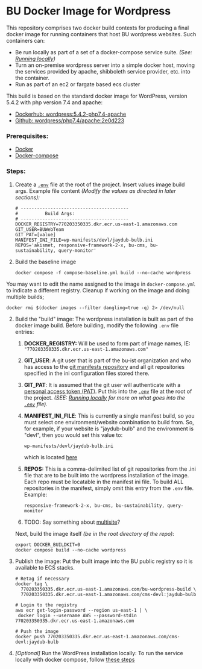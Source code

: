 # BU Docker Image for Wordpress

This repository comprises two docker build contexts for producing a final docker image for running containers that host BU wordpress websites.
Such containers can:

- Be run locally as part of a set of a docker-compose service suite. *(See: [Running locally](./local.md))*
- Turn an on-premise wordpress server into a simple docker host, moving the services provided by apache, shibboleth service provider, etc. into the container. 
- Run as part of an ec2 or fargate based ecs cluster

This build is based on the standard docker image for WordPress, version 5.4.2 with php version 7.4 and apache:

-  [Dockerhub: wordpress:5.4.2-php7.4-apache](https://hub.docker.com/layers/library/wordpress/5.4.2-php7.4-apache/images/sha256-592909e2dfca9b4c0a776d4e76023679b02d5df96bb751481f4f5d53ccfe1f02?context=explore)
- [Github: wordpress/php7.4/apache:2e0d223](https://github.com/docker-library/wordpress/tree/2e0d223a67a645307559e05f3fa4a154b2bbb983/php7.4/apache)

### Prerequisites:

- [Docker](https://docs.docker.com/get-docker/)
- [Docker-compose](https://docs.docker.com/compose/install/)

### Steps:

1. Create a [`.env`](https://docs.docker.com/compose/environment-variables/set-environment-variables/#substitute-with-an-env-file) file at the root of the project. Insert values image build args.
   Example file content *(Modify the values as directed in later sections):*

   ```
   # ----------------------------------------
   #          Build Args:
   # ----------------------------------------
   DOCKER_REGISTRY=770203350335.dkr.ecr.us-east-1.amazonaws.com
   GIT_USER=BUWebTeam
   GIT_PAT=[value]
   MANIFEST_INI_FILE=wp-manifests/devl/jaydub-bulb.ini
   REPOS='akismet, responsive-framework-2-x, bu-cms, bu-sustainability, query-monitor'
   ```

1. Build the baseline image

   ```
   docker compose -f compose-baseline.yml build --no-cache wordpress
   ```
   

You may want to edit the name assigned to the image in `docker-compose.yml` to indicate a different registry.
   Cleanup if working on the image and doing multiple builds;

   ```
   docker rmi $(docker images --filter dangling=true -q) 2> /dev/null
   ```

2. Build the "build" image:
   The wordpress installation is built as part of the docker image build. Before building, modify the following `.env` file entries:

   1. **DOCKER_REGISTRY:** Will be used to form part of image names, IE: `"770203350335.dkr.ecr.us-east-1.amazonaws.com"`

   1. **GIT_USER**: A git user that is part of the bu-ist organization and who has access to the [git manifests repository](https://github.com/bu-ist/wp-manifests/tree/master) and all git repositories specified in the ini configuration files stored there.

   3. **GIT_PAT**: It is assumed that the git user will authenticate with a [personal access token (PAT)](https://docs.github.com/en/authentication/keeping-your-account-and-data-secure/managing-your-personal-access-tokens). Put this into the [`.env`](https://docs.docker.com/compose/environment-variables/set-environment-variables/#substitute-with-an-env-file) file at the root of the project.
      *(SEE: [Running locally](./docs/run-locally.md) for more on what goes into the [`.env`](https://docs.docker.com/compose/environment-variables/set-environment-variables/#substitute-with-an-env-file) file).*
   
   4. **MANIFEST_INI_FILE**: This is currently a single manifest build, so you must select one environment/website combination to build from. So, for example, if your website is "jaydub-bulb" and the environment is "devl", then you would set this value to:
   
      ```
      wp-manifests/devl/jaydub-bulb.ini
      ```
   
      which is located [here](https://github.com/bu-ist/wp-manifests/blob/master/devl/jaydub-bulb.ini)
   
   4. **REPOS:** This is a comma-delimited list of git repositories from the .ini file that are to be built into the wordpress installation of the image. Each repo must be locatable in the manifest ini file. To build ALL repositories in the manifest, simply omit this entry from the `.env` file. Example:
   
      ```
      responsive-framework-2-x, bu-cms, bu-sustainability, query-monitor
      ```
      
   6. TODO: Say something about [multisite](https://wordpress.org/documentation/article/wordpress-glossary/#multisite)?
   
   Next, build the image itself *(be in the root directory of the repo)*:
   
   ```
   export DOCKER_BUILDKIT=0
   docker compose build --no-cache wordpress
   ```
   
3. Publish the image:
   Put the built image into the BU public registry so it is available to ECS stacks.
   
   ```
   # Retag if necessary
   docker tag \
     770203350335.dkr.ecr.us-east-1.amazonaws.com/bu-wordpress-build \
     770203350335.dkr.ecr.us-east-1.amazonaws.com/cms-devl:jaydub-bulb
   
   # Login to the registry
   aws ecr get-login-password --region us-east-1 | \
   	docker login --username AWS --password-stdin 770203350335.dkr.ecr.us-east-1.amazonaws.com
   
   # Push the image
   docker push 770203350335.dkr.ecr.us-east-1.amazonaws.com/cms-devl:jaydub-bulb
   ```
   
4. *[Optional]* Run the WordPress installation locally:
   To run the service locally with docker compose, follow [these steps](./docs/run-locally.md)

